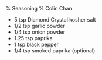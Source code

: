 % Seasoning
% Colin Chan

* 5 tsp Diamond Crystal kosher salt
* 1/2 tsp garlic powder
* 1/4 tsp onion powder
* 1.25 tsp paprika
* 1 tsp black pepper
* 1/4 tsp smoked paprika (optional)
